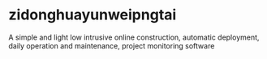 # zidonghuayunweipngtai
A simple and light low intrusive online construction, automatic deployment, daily operation and maintenance, project monitoring software
